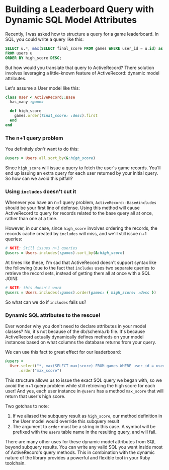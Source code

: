 # Building a Leaderboard Query with Dynamic SQL Model Attributes

Recently, I was asked how to structure a query for a game leaderboard. In SQL,
you could write a query like this:

```sql
SELECT u.*, max(SELECT final_score FROM games WHERE user_id = u.id) as high_score
FROM users u
ORDER BY high_score DESC;
```

But how would you translate that query to ActiveRecord? There solution involves
leveraging a little-known feature of ActiveRecord: dynamic model attributes.

Let's assume a User model like this:

```ruby
class User < ActiveRecord::Base
  has_many :games

  def high_score
    games.order(final_score: :desc).first
  end
end
```

### The n+1 query problem

You definitely *don't* want to do this:

```ruby
@users = Users.all.sort_by(&:high_score)
```

Since `high_score` will issue a query to fetch the user's game records. You'll
end up issuing an extra query for each user returned by your initial query. So
how can we avoid this pitfall?

### Using `includes` doesn't cut it

Whenever you have an n+1 query problem, `ActiveRecord::Base#includes` should be
your first line of defense. Using this method will cause ActiveRecord to
query for records related to the base query all at once, rather than one at a
time.

However, in our case, since `high_score` involves ordering the records, the
records cache created by `includes` will miss, and we'll still issue n+1
queries:

```ruby
# NOTE: Still issues n+1 queries
@users = Users.includes(:games).sort_by(&:high_score)
```

At times like these, I'm sad that ActiveRecord doesn't support syntax like the
following (due to the fact that `includes` uses two separate queries to retrieve
the record sets, instead of getting them all at once with a SQL JOIN):

```ruby
# NOTE: this doesn't work
@users = Users.includes(:games).order(games: { high_score: :desc })
```

So what can we do if `includes` fails us?

### Dynamic SQL attributes to the rescue!

Ever wonder why you don't need to declare attributes in your model classes? No,
it's not because of the db/schema.rb file. It's because ActiveRecord actually
dynamically defines methods on your model instances based on what columns the
database returns from your query.

We can use this fact to great effect for our leaderboard:

```ruby
@users =
  User.select("*, max(SELECT max(score) FROM games WHERE user_id = users.id) AS max_score")
      .order("max_score")
```

This structure allows us to issue the exact SQL query we began with, so we
avoid the n+1 query problem while still retrieving the high score for each
user! And yes, each user instance in `@users` has a method `max_score` that
will return that user's high score.

Two gotchas to note:

1. If we aliased the subquery result as `high_score`, our method definition
in the User model would override this subquery result
2. The argument to `order` must be a string in this case. A symbol will be
prefixed with the `users` table name in the resulting query, and will fail.

There are many other uses for these dynamic model attributes from SQL beyond
subquery results. You can write any valid SQL you want inside most of
ActiveRecord's query methods. This in combination with the dynamic nature of
the library provides a powerful and flexible tool in your Ruby toolchain.
